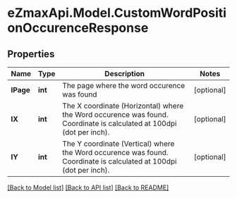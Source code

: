 
# eZmaxApi.Model.CustomWordPositionOccurenceResponse

## Properties

Name | Type | Description | Notes
------------ | ------------- | ------------- | -------------
**IPage** | **int** | The page where the word occurence was found | [optional] 
**IX** | **int** | The X coordinate (Horizontal) where the Word occurence was found.  Coordinate is calculated at 100dpi (dot per inch). | [optional] 
**IY** | **int** | The Y coordinate (Vertical) where the Word occurence was found.  Coordinate is calculated at 100dpi (dot per inch). | [optional] 

[[Back to Model list]](../README.md#documentation-for-models)
[[Back to API list]](../README.md#documentation-for-api-endpoints)
[[Back to README]](../README.md)

